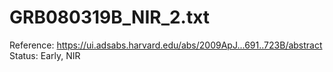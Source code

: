 # GRB080319B_NIR_2.txt

Reference: https://ui.adsabs.harvard.edu/abs/2009ApJ...691..723B/abstract
Status: Early, NIR